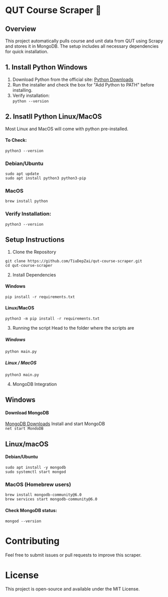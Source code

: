 # QUT Course Scraper 🚀  
## Overview  
This project automatically pulls course and unit data from QUT using Scrapy and stores it in MongoDB. The setup includes all necessary dependencies for quick installation.  

## 1. Install Python Windows  
1. Download Python from the official site: [Python Downloads](https://www.python.org/downloads/)
2. Run the installer and check the box for "Add Python to PATH" before installing.
3. Verify installation:  
```python --version```

## 2. Insatll Python Linux/MacOS  
Most Linux and MacOS will come with python pre-installed.   
#### To Check:  
```python3 --version  ```

### Debian/Ubuntu  
```
sudo apt update  
sudo apt install python3 python3-pip  
```
### MacOS
```
brew install python
```
### Verify Installation:
```python3 --version```

## Setup Instructions
1. Clone the Repository
```
git clone https://github.com/TiuDepZai/qut-course-scraper.git  
cd qut-course-scraper
```

2. Install Dependencies
#### Windows
```
pip install -r requirements.txt
```
#### Linux/MacOS
```
python3 -m pip install -r requirements.txt
```
3. Running the script 
Head to the folder where the scripts are

##### Windows 
```python main.py```

##### Linux / MacOS
```python3 main.py```

4. MongoDB Integration
## Windows
#### Download MongoDB
[MongoDB Downloads](https://www.mongodb.com/try/download/community)
Install and start MongoDB  
```net start MondoDB```

## Linux/macOS
#### Debian/Ubuntu
```sudo apt update
sudo apt install -y mongodb
sudo systemctl start mongod
```

### MacOS (Homebrew users)
```brew tap mongodb/brew
brew install mongodb-community@6.0
brew services start mongodb-community@6.0
```

#### Check MongoDB status:
```mongod --version```

# Contributing
Feel free to submit issues or pull requests to improve this scraper.

# License
This project is open-source and available under the MIT License.
